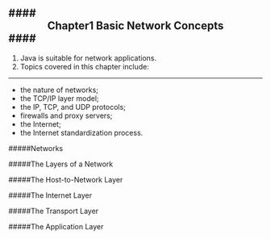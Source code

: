####<center>Chapter1 Basic Network Concepts</center>####
----------------

1. Java is suitable for network applications.
2. Topics covered in this chapter include:
----------------
* the nature of networks;
* the TCP/IP layer model;
* the IP, TCP, and UDP protocols;
* firewalls and proxy servers;
* the Internet;
* the Internet standardization process.

#####Networks


#####The Layers of a Network


#####The Host-to-Network Layer


#####The Internet Layer


#####The Transport Layer


#####The Application Layer